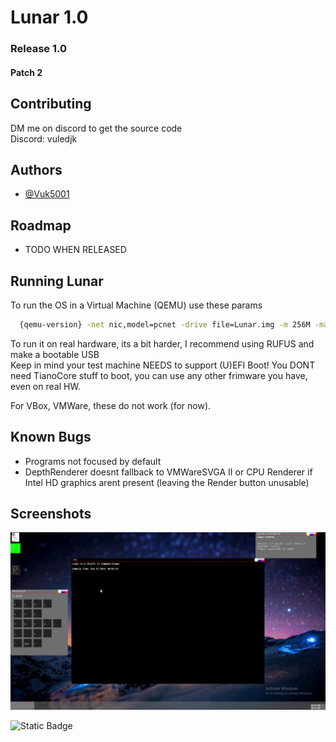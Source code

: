 
# Lunar 1.0
### Release 1.0
#### Patch 2



## Contributing

DM me on discord to get the source code\
Discord: vuledjk


## Authors

- [@Vuk5001](https://github.com/Vuk5001)


## Roadmap

- TODO WHEN RELEASED



## Running Lunar

To run the OS in a Virtual Machine (QEMU) use these params

```bash
  {qemu-version} -net nic,model=pcnet -drive file=Lunar.img -m 256M -machine q35 -cpu max -drive if=pflash,format=raw,unit=0,file=CODE.fd,readonly=on -drive if=pflash,format=raw,unit=1,file=VARS.fd -display sdl
```

To run it on real hardware, its a bit harder, I recommend using RUFUS and make a bootable USB\
Keep in mind your test machine NEEDS to support (U)EFI Boot! You DONT need TianoCore stuff to boot, you
can use any other frimware you have, even on real HW.

For VBox, VMWare, these do not work (for now).

## Known Bugs
- Programs not focused by default
- DepthRenderer doesnt fallback to VMWareSVGA II or CPU Renderer if Intel HD graphics arent present (leaving the Render button unusable)

## Screenshots
![App Screenshot](r10p3.png)

![Static Badge](https://img.shields.io/badge/Latest%20Build:-PASS-green)


